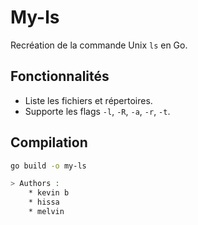 # My-ls
Recréation de la commande Unix `ls` en Go.

## Fonctionnalités
- Liste les fichiers et répertoires.
- Supporte les flags `-l`, `-R`, `-a`, `-r`, `-t`.

## Compilation
```bash
go build -o my-ls

> Authors :
    * kevin b  
    * hissa
    * melvin 